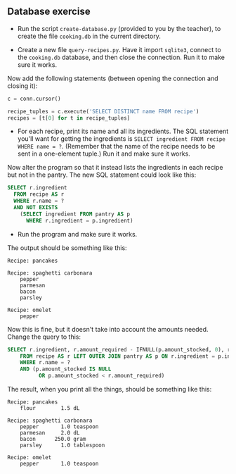 
## Database exercise

* Run the script `create-database.py` (provided to you by the teacher),
  to create the file `cooking.db` in the current directory.

* Create a new file `query-recipes.py`. Have it import `sqlite3`, connect
  to the `cooking.db` database, and then close the connection. Run it to make
  sure it works.

Now add the following statements (between opening the connection and closing
it):

```python
c = conn.cursor()

recipe_tuples = c.execute('SELECT DISTINCT name FROM recipe')
recipes = [t[0] for t in recipe_tuples]
```

* For each recipe, print its name and all its ingredients. The SQL statement
  you'll want for getting the ingredients is `SELECT ingredient FROM recipe
  WHERE name = ?`. (Remember that the name of the recipe needs to be sent in
  a one-element tuple.) Run it and make sure it works.

Now alter the program so that it instead lists the ingredients in each recipe
but not in the pantry. The new SQL statement could look like this:

```sql
SELECT r.ingredient
  FROM recipe AS r
  WHERE r.name = ?
  AND NOT EXISTS
    (SELECT ingredient FROM pantry AS p
      WHERE r.ingredient = p.ingredient)
```

* Run the program and make sure it works.

The output should be something like this:

```
Recipe: pancakes

Recipe: spaghetti carbonara
    pepper
    parmesan
    bacon
    parsley

Recipe: omelet
    pepper
```

Now this is fine, but it doesn't take into account the amounts needed. Change
the query to this:

```sql
SELECT r.ingredient, r.amount_required - IFNULL(p.amount_stocked, 0), r.unit
    FROM recipe AS r LEFT OUTER JOIN pantry AS p ON r.ingredient = p.ingredient
    WHERE r.name = ?
    AND (p.amount_stocked IS NULL
          OR p.amount_stocked < r.amount_required)
```

The result, when you print all the things, should be something like this:

```
Recipe: pancakes
    flour        1.5 dL

Recipe: spaghetti carbonara
    pepper       1.0 teaspoon
    parmesan     2.0 dL
    bacon      250.0 gram
    parsley      1.0 tablespoon

Recipe: omelet
    pepper       1.0 teaspoon
````
